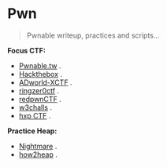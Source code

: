 # Pwn

>Pwnable writeup, practices and scripts...

__Focus CTF:__ 
- [Pwnable.tw](https://pwnable.tw/) . 
- [Hackthebox](https://app.hackthebox.com/challenges) . 
- [ADworld-XCTF](https://adworld.xctf.org.cn/challenges/list) . 
- [ringzer0ctf](https://ringzer0ctf.com/challenges) .
- [redpwnCTF](https://ctf.redpwn.net/) . 
- [w3challs](https://w3challs.com/challenges/list/pwn) . 
- [hxp CTF](https://2020.ctf.link/) .

__Practice Heap:__

- [Nightmare](https://guyinatuxedo.github.io/index.html) .
- [how2heap](https://github.com/shellphish/how2heap) .
